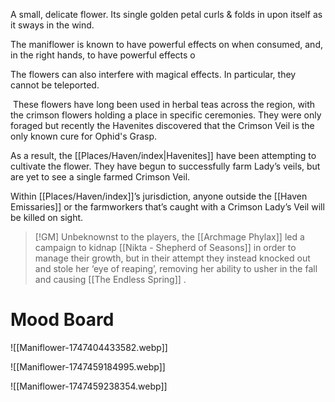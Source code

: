 A small, delicate flower. Its single golden petal curls & folds in upon itself as it sways in the wind. 

The maniflower is known to have powerful effects on when consumed, and, in the right hands, to have powerful effects o

The flowers can also interfere with magical effects. In particular, they cannot be teleported.

 These flowers have long been used in herbal teas across the region, with the crimson flowers holding a place in specific ceremonies. They were only foraged but recently the Havenites discovered that the Crimson Veil is the only known cure for Ophid's Grasp.

As a result, the [[Places/Haven/index|Havenites]] have been attempting to cultivate the flower. They have begun to successfully farm Lady’s veils, but are yet to see a single farmed Crimson Veil.

Within [[Places/Haven/index]]’s jurisdiction, anyone outside the [[Haven Emissaries]] or the farmworkers that’s caught with a Crimson Lady’s Veil will be killed on sight.

> [!GM] Unbeknownst to the players, the [[Archmage Phylax]] led a campaign to kidnap [[Nikta - Shepherd of Seasons]] in order to manage their growth, but in their attempt they instead knocked out and stole her ‘eye of reaping’, removing her ability to usher in the fall and causing [[The Endless Spring]] .

# Mood Board
![[Maniflower-1747404433582.webp]]

![[Maniflower-1747459184995.webp]]

![[Maniflower-1747459238354.webp]]